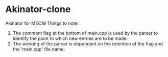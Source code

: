 # Akinator-clone
Akinator for MEC19
Things to note:
  1. The comment flag at the bottom of main.cpp is used by the parser to identify the point to which new entries are to be made.
  2. The working of the parser is dependant on the retention of the flag and the 'main.cpp' file name.
   
